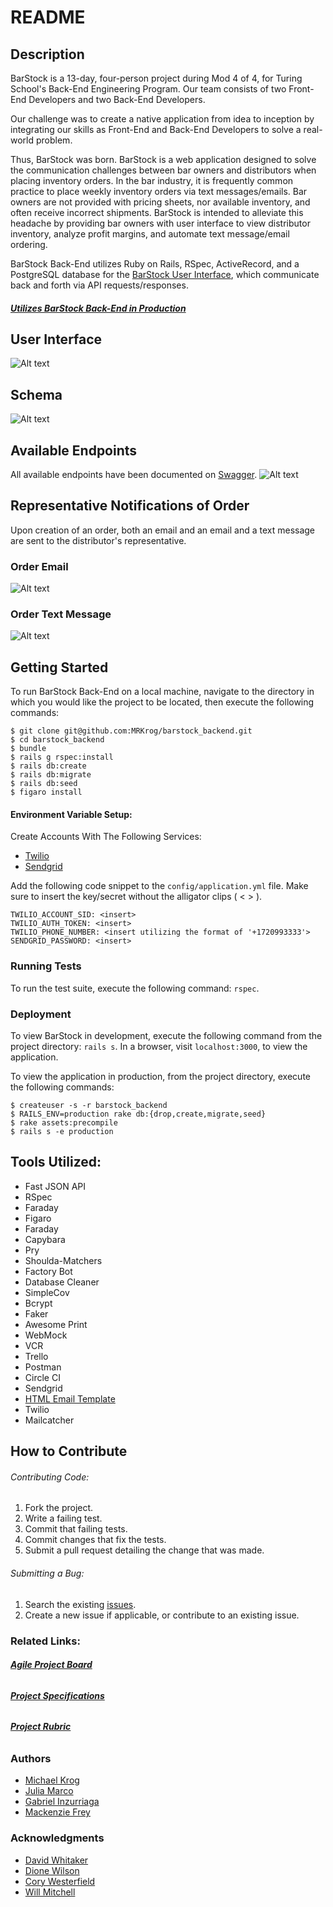 # README
## Description

BarStock is a 13-day, four-person project during Mod 4 of 4, for Turing School's Back-End Engineering Program. Our team consists of two Front-End Developers and two Back-End Developers.

Our challenge was to create a native application from idea to inception by integrating our skills as Front-End and Back-End Developers to solve a real-world problem.

Thus, BarStock was born. BarStock is a web application designed to solve the communication challenges between bar owners and distributors when placing inventory orders. In the bar industry, it is frequently common practice to place weekly inventory orders via text messages/emails. Bar owners are not provided with pricing sheets, nor available inventory, and often receive incorrect shipments. BarStock is intended to alleviate this headache by providing bar owners with user interface to view distributor inventory, analyze profit margins, and automate text message/email ordering.

BarStock Back-End utilizes Ruby on Rails, RSpec, ActiveRecord, and a PostgreSQL database for the [BarStock User Interface](https://github.com/MRKrog/barstock-ui), which communicate back and forth via API requests/responses.

#### [**_Utilizes BarStock Back-End in Production_**](https://barstock-backend.herokuapp.com)

## User Interface
![Alt text](./public/images/barstock_giphy.gif?raw=true "User Interface")

## Schema
![Alt text](./public/images/schema.png?raw=true "Database Schema")

## Available Endpoints
All available endpoints have been documented on [Swagger](https://app.swaggerhub.com/apis-docs/BarStock/BarStockBackEnd/1.0.0).
![Alt text](./public/images/Swagger_Giphy.gif?raw=true "Endpoint Documentation")

## Representative Notifications of Order

Upon creation of an order, both an email and an email and a text message are sent to the distributor's representative.

### Order Email
![Alt text](./public/images/email.gif?raw=true "Order Email")

### Order Text Message
![Alt text](./public/images/text_message.jpg?raw=true "Order Text Message")

## Getting Started

To run BarStock Back-End on a local machine, navigate to the directory in which you would like the project to be located, then execute the following commands:

```
$ git clone git@github.com:MRKrog/barstock_backend.git
$ cd barstock_backend
$ bundle
$ rails g rspec:install
$ rails db:create
$ rails db:migrate
$ rails db:seed
$ figaro install
```

#### Environment Variable Setup:

 Create Accounts With The Following Services:
* [Twilio](https://www.twilio.com/)
* [Sendgrid](https://app.sendgrid.com)

Add the following code snippet to the `config/application.yml` file. Make sure to insert the key/secret without the alligator clips ( < > ).
```
TWILIO_ACCOUNT_SID: <insert>
TWILIO_AUTH_TOKEN: <insert>
TWILIO_PHONE_NUMBER: <insert utilizing the format of '+1720993333'>
SENDGRID_PASSWORD: <insert>
```

### Running Tests

To run the test suite, execute the following command:
`rspec`.

### Deployment

To view BarStock in development, execute the following command from the project directory: `rails s`. In a browser, visit `localhost:3000`, to view the application.

To view the application in production, from the project directory, execute the following commands:

```
$ createuser -s -r barstock_backend
$ RAILS_ENV=production rake db:{drop,create,migrate,seed}
$ rake assets:precompile
$ rails s -e production
```

## Tools Utilized:
* Fast JSON API
* RSpec
* Faraday
* Figaro
* Faraday
* Capybara
* Pry
* Shoulda-Matchers
* Factory Bot
* Database Cleaner
* SimpleCov
* Bcrypt
* Faker
* Awesome Print
* WebMock
* VCR
* Trello
* Postman
* Circle CI
* Sendgrid
* [HTML Email Template](https://github.com/sendgrid/email-templates/blob/master/dynamic-templates/receipt/receipt.html)
* Twilio
* Mailcatcher

<!--  ## Known Issues
INSERT KNOWN ISSUES HERE -->

## How to Contribute

###### Contributing Code:
1. Fork the project.
2. Write a failing test.
3. Commit that failing tests.
4. Commit changes that fix the tests.
4. Submit a pull request detailing the change that was made.

###### Submitting a Bug:
1. Search the existing [issues](https://github.com/nagerz/quantified_self/issues).
2. Create a new issue if applicable, or contribute to an existing issue.

### Related Links:
###### [**_Agile Project Board_**](https://trello.com/b/jD2vXUGS/barstock)
###### [**_Project Specifications_**](http://backend.turing.io/module4/projects/cross_pollination/cross_pollination_spec)
###### [**_Project Rubric_**](http://backend.turing.io/module4/projects/cross_pollination/cross_pollination_rubric)

### Authors
* [Michael Krog](https://github.com/MRKrog)
* [Julia Marco](https://github.com/juliamarco)
* [Gabriel Inzurriaga](https://github.com/Inzurriaga)
* [Mackenzie Frey](https://github.com/Mackenzie-Frey)

### Acknowledgments
* [David Whitaker](https://github.com/damwhit)
* [Dione Wilson](https://github.com/dionew1)
* [Cory Westerfield](https://github.com/corywest)
* [Will Mitchell](https://github.com/wvmitchell)
